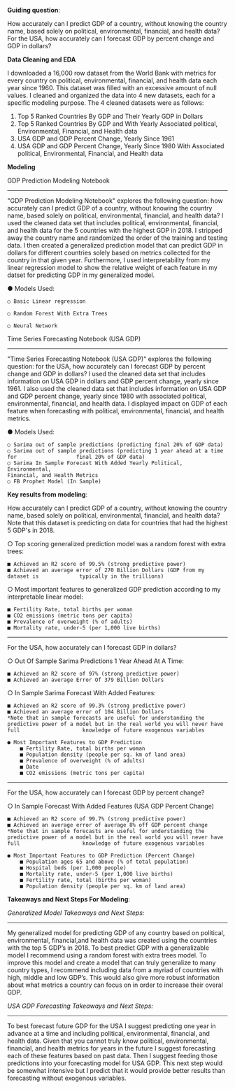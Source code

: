 **Guiding question**: 

How accurately can I predict GDP of a country, without knowing the country name, based solely on political, environmental, financial, and health data? For the USA, how accurately can I forecast GDP by percent change and GDP in dollars?



**Data Cleaning and EDA**

I downloaded a 16,000 row dataset from the World Bank with metrics for every country on political, environmental, financial, and health data each year since 1960. This dataset was filled with an excessive amount of null values. I cleaned and organized the data into 4 new datasets, each for a specific modeling purpose. The 4 cleaned datasets were as follows:
1. Top 5 Ranked Countries By GDP and Their Yearly GDP in Dollars
2. Top 5 Ranked Countries By GDP and With Yearly Associated political, Environmental, Financial, and Health data
3. USA GDP and GDP Percent Change, Yearly Since 1961
4. USA GDP and GDP Percent Change, Yearly Since 1980 With Associated political, Environmental, Financial, and Health data
 

**Modeling**

GDP Prediction Modeling Notebook
***
"GDP Prediction Modeling Notebook" explores the following question: how accurately can I predict GDP of a country, without knowing the country name, based solely on political, environmental, financial, and health data? I used the cleaned data set that includes political, environmental, financial, and health data for the 5 countries with the highest GDP in 2018. I stripped away the country name and randomized the order of the training and testing data. I then created a generalized prediction model that can predict GDP in dollars for different countries solely based on metrics collected for the country in that given year. Furthermore, I used interpretability from my linear regression model to show the relative weight of each feature in my datset for predicting GDP in my generalized model.

● Models Used:

    ○ Basic Linear regression

    ○ Random Forest With Extra Trees

    ○ Neural Network
Time Series Forecasting Notebook (USA GDP)
***
"Time Series Forecasting Notebook (USA GDP)" explores the following question: for the USA, how accurately can I forecast GDP by percent change and GDP in dollars? I used the cleaned data set that includes information on USA GDP in dollars and GDP percent change, yearly since 1961. I also used the cleaned data set that includes information on USA GDP and GDP percent change, yearly since 1980 with associated political, environmental, financial, and health data. I displayed impact on GDP of each feature when forecasting with political, environmental, financial, and health metrics.

● Models Used:
    
    ○ Sarima out of sample predictions (predicting final 20% of GDP data)
    ○ Sarima out of sample predictions (predicting 1 year ahead at a time for                   final 20% of GDP data)
    ○ Sarima In Sample Forecast With Added Yearly Political, Environmental,
    Financial, and Health Metrics
    ○ FB Prophet Model (In Sample)
 
 

 

**Key results from modeling**: 

How accurately can I predict GDP of a country, without knowing the country name, based solely on political, environmental, financial, and health data? Note that this dataset is predicting on data for countries that had the highest 5 GDP's in 2018.
    
   ○ Top scoring generalized prediction model was a random forest with extra trees: 
    
    ■ Achieved an R2 score of 99.5% (strong predictive power)
    ■ Achieved an average error of 270 Billion Dollars (GDP from my dataset is             typically in the trillions)
   ○ Most important features to generalized GDP prediction according to my interpretable linear model:
    
    ■ Fertility Rate, total births per woman
    ■ CO2 emissions (metric tons per capita)
    ■ Prevalence of overweight (% of adults)
    ■ Mortality rate, under-5 (per 1,000 live births)
 ***
For the USA, how accurately can I forecast GDP in dollars? 

○ Out Of Sample  Sarima Predictions 1 Year Ahead At A Time:
    
    ■ Achieved an R2 score of 97% (strong predictive power)
    ■ Achieved an average Error Of 379 Billion Dollars
 
 ○ In Sample Sarima Forecast With Added Features: 
     
    ■ Achieved an R2 score of 99.3% (strong predictive power)
    ■ Achieved an average error of 104 Billion Dollars
    *Note that in sample forecasts are useful for understanding the                 predictive power of a model but in the real world you will never have full                    knowledge of future exogenous variables
        
    ● Most Important Features to GDP Prediction
        ■ Fertility Rate, total births per woman
        ■ Population density (people per sq. km of land area)
        ■ Prevalence of overweight (% of adults)
        ■ Date
        ■ CO2 emissions (metric tons per capita)
 
***
For the USA, how accurately can I forecast GDP by percent change?

○ In Sample Forecast With Added Features (USA GDP Percent Change)
    
    ■ Achieved an R2 score of 99.7% (strong predictive power)
    ■ Achieved an average error of average 8% off GDP percent change
    *Note that in sample forecasts are useful for understanding the                 predictive power of a model but in the real world you will never have full                    knowledge of future exogenous variables
        
    ● Most Important Features to GDP Prediction (Percent Change)
        ■ Population ages 65 and above (% of total population)
        ■ Hospital beds (per 1,000 people)
        ■ Mortality rate, under-5 (per 1,000 live births)
        ■ Fertility rate, total (births per woman)
        ■ Population density (people per sq. km of land area)
 
 
 
 

**Takeaways and Next Steps For Modeling**:

*Generalized Model Takeaways and Next Steps:*
***
My generalized model for predicting GDP of any country based on political, environmental, financial,and health data was created using the countries with the top 5 GDP’s in 2018. To best predict GDP with a generalizable model I recommend using a random forest with extra trees model. To improve this model and create a model that can truly generalize to many country types, I recommend including data from a myriad of countries with high, middle and low GDP’s. This would also give more robust information about what metrics a country can focus on in order to increase their overal GDP. 




*USA GDP Forecasting Takeaways and Next Steps:*
***

To best forecast future GDP for the USA I suggest predicting one year in advance at a time and including political, environmental, financial, and health data. Given that you cannot truly know political, environmental, financial, and health metrics for years in the future I suggest forecasting each of these features based on past data. Then I suggest feeding those predictions into your forecasting model for USA GDP. This next step would be somewhat intensive but I predict that it would provide better results than forecasting without exogenous variables.
 
